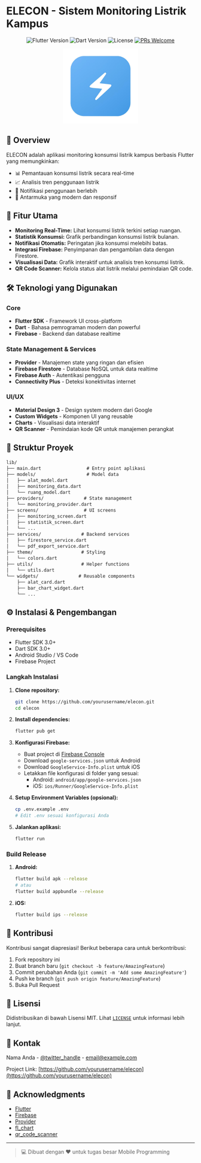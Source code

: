 
# ELECON - Sistem Monitoring Listrik Kampus

<div align="center">

![Flutter Version](https://img.shields.io/badge/Flutter-3.0+-blue.svg)
![Dart Version](https://img.shields.io/badge/Dart-3.0+-blue.svg)
![License](https://img.shields.io/badge/license-MIT-blue.svg)
[![PRs Welcome](https://img.shields.io/badge/PRs-welcome-brightgreen.svg)](http://makeapullrequest.com)

</div>

<p align="center">
  <img src="assets/icon_logo.png" alt="ELECON Logo" width="200"/>
</p>

## 📱 Overview

ELECON adalah aplikasi monitoring konsumsi listrik kampus berbasis Flutter yang memungkinkan:
- 📊 Pemantauan konsumsi listrik secara real-time
- 📈 Analisis tren penggunaan listrik
- 🔔 Notifikasi penggunaan berlebih
- 📱 Antarmuka yang modern dan responsif

## 🎯 Fitur Utama

- **Monitoring Real-Time:** Lihat konsumsi listrik terkini setiap ruangan.
- **Statistik Konsumsi:** Grafik perbandingan konsumsi listrik bulanan.
- **Notifikasi Otomatis:** Peringatan jika konsumsi melebihi batas.
- **Integrasi Firebase:** Penyimpanan dan pengambilan data dengan Firestore.
- **Visualisasi Data:** Grafik interaktif untuk analisis tren konsumsi listrik.
- **QR Code Scanner:** Kelola status alat listrik melalui pemindaian QR code.

## 🛠️ Teknologi yang Digunakan

### Core
- **Flutter SDK** - Framework UI cross-platform
- **Dart** - Bahasa pemrograman modern dan powerful
- **Firebase** - Backend dan database realtime

### State Management & Services
- **Provider** - Manajemen state yang ringan dan efisien
- **Firebase Firestore** - Database NoSQL untuk data realtime
- **Firebase Auth** - Autentikasi pengguna
- **Connectivity Plus** - Deteksi konektivitas internet

### UI/UX
- **Material Design 3** - Design system modern dari Google
- **Custom Widgets** - Komponen UI yang reusable
- **Charts** - Visualisasi data interaktif
- **QR Scanner** - Pemindaian kode QR untuk manajemen perangkat

## 📁 Struktur Proyek

```
lib/
├── main.dart                 # Entry point aplikasi
├── models/                   # Model data
│   ├── alat_model.dart
│   ├── monitoring_data.dart
│   └── ruang_model.dart
├── providers/               # State management
│   └── monitoring_provider.dart
├── screens/                 # UI screens
│   ├── monitoring_screen.dart
│   ├── statistik_screen.dart
│   └── ...
├── services/               # Backend services
│   ├── firestore_service.dart
│   └── pdf_export_service.dart
├── theme/                  # Styling
│   └── colors.dart
├── utils/                  # Helper functions
│   └── utils.dart
└── widgets/               # Reusable components
    ├── alat_card.dart
    ├── bar_chart_widget.dart
    └── ...
```

## ⚙️ Instalasi & Pengembangan

### Prerequisites

- Flutter SDK 3.0+
- Dart SDK 3.0+
- Android Studio / VS Code
- Firebase Project

### Langkah Instalasi

1. **Clone repository:**
   ```sh
   git clone https://github.com/yourusername/elecon.git
   cd elecon
   ```

2. **Install dependencies:**
   ```sh
   flutter pub get
   ```

3. **Konfigurasi Firebase:**
   - Buat project di [Firebase Console](https://console.firebase.google.com/)
   - Download `google-services.json` untuk Android
   - Download `GoogleService-Info.plist` untuk iOS
   - Letakkan file konfigurasi di folder yang sesuai:
     - Android: `android/app/google-services.json`
     - iOS: `ios/Runner/GoogleService-Info.plist`

4. **Setup Environment Variables (opsional):**
   ```sh
   cp .env.example .env
   # Edit .env sesuai konfigurasi Anda
   ```

5. **Jalankan aplikasi:**
   ```sh
   flutter run
   ```

### Build Release

1. **Android:**
   ```sh
   flutter build apk --release
   # atau
   flutter build appbundle --release
   ```

2. **iOS:**
   ```sh
   flutter build ips --release
   ```

## 🤝 Kontribusi

Kontribusi sangat diapresiasi! Berikut beberapa cara untuk berkontribusi:

1. Fork repository ini
2. Buat branch baru (`git checkout -b feature/AmazingFeature`)
3. Commit perubahan Anda (`git commit -m 'Add some AmazingFeature'`)
4. Push ke branch (`git push origin feature/AmazingFeature`)
5. Buka Pull Request

## 📝 Lisensi

Didistribusikan di bawah Lisensi MIT. Lihat [`LICENSE`](LICENSE) untuk informasi lebih lanjut.

## 📧 Kontak

Nama Anda - [@twitter_handle](https://twitter.com/twitter_handle) - email@example.com

Project Link: [https://github.com/yourusername/elecon](https://github.com/yourusername/elecon)

## 🙏 Acknowledgments

* [Flutter](https://flutter.dev)
* [Firebase](https://firebase.google.com)
* [Provider](https://pub.dev/packages/provider)
* [fl_chart](https://pub.dev/packages/fl_chart)
* [qr_code_scanner](https://pub.dev/packages/qr_code_scanner)

---

> 💻 Dibuat dengan ❤️ untuk tugas besar Mobile Programming
